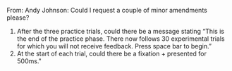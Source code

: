 From: Andy Johnson:
Could I request a couple of minor amendments please?
  1. After the three practice trials, could there be a message stating “This is the end of the practice phase. There now follows 30 experimental trials for which you will not receive feedback. Press space bar to begin.”
  2. At the start of each trial, could there be a fixation + presented for 500ms."
